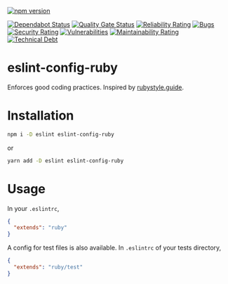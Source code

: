 [![npm version](https://badge.fury.io/js/eslint-config-ruby.svg)](https://badge.fury.io/js/eslint-config-ruby)

[![Dependabot Status](https://api.dependabot.com/badges/status?host=github&repo=s14k51/eslint-config-ruby)](https://dependabot.com)
[![Quality Gate Status](https://sonarcloud.io/api/project_badges/measure?project=s14k51_eslint-config-ruby&metric=alert_status)](https://sonarcloud.io/dashboard?id=s14k51_eslint-config-ruby)
[![Reliability Rating](https://sonarcloud.io/api/project_badges/measure?project=s14k51_eslint-config-ruby&metric=reliability_rating)](https://sonarcloud.io/dashboard?id=s14k51_eslint-config-ruby)
[![Bugs](https://sonarcloud.io/api/project_badges/measure?project=s14k51_eslint-config-ruby&metric=bugs)](https://sonarcloud.io/dashboard?id=s14k51_eslint-config-ruby)
[![Security Rating](https://sonarcloud.io/api/project_badges/measure?project=s14k51_eslint-config-ruby&metric=security_rating)](https://sonarcloud.io/dashboard?id=s14k51_eslint-config-ruby)
[![Vulnerabilities](https://sonarcloud.io/api/project_badges/measure?project=s14k51_eslint-config-ruby&metric=vulnerabilities)](https://sonarcloud.io/dashboard?id=s14k51_eslint-config-ruby)
[![Maintainability Rating](https://sonarcloud.io/api/project_badges/measure?project=s14k51_eslint-config-ruby&metric=sqale_rating)](https://sonarcloud.io/dashboard?id=s14k51_eslint-config-ruby)
[![Technical Debt](https://sonarcloud.io/api/project_badges/measure?project=s14k51_eslint-config-ruby&metric=sqale_index)](https://sonarcloud.io/dashboard?id=s14k51_eslint-config-ruby)

# eslint-config-ruby

Enforces good coding practices. Inspired by [rubystyle.guide](https://rubystyle.guide).

# Installation

```bash
npm i -D eslint eslint-config-ruby
```

or 

```bash
yarn add -D eslint eslint-config-ruby
```

# Usage

In your `.eslintrc`,

```json
{
  "extends": "ruby"
}
```

A config for test files is also available. In `.eslintrc` of your tests directory,

```json
{
  "extends": "ruby/test"
}
```